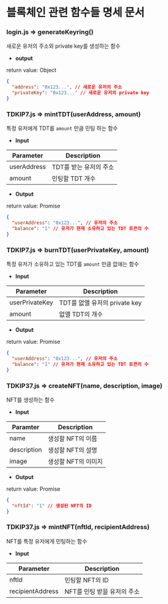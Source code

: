 # 블록체인 관련 함수들 명세 문서

### login.js => generateKeyring()

새로운 유저의 주소와 private key를 생성하는 함수

- **output**

return value: Object

```json
{
  "address": "0x123...", // 새로운 유저의 주소
  "privateKey": "0x123..." // 새로운 유저의 private key
}
```

### TDKIP7.js => mintTDT(userAddress, amount)

특정 유저에게 TDT를 `amount` 만큼 민팅 하는 함수

- **Input**

| Parameter   | Description            |
| ----------- | ---------------------- |
| userAddress | TDT를 받는 유저의 주소 |
| amount      | 민팅할 TDT 개수        |

- **Output**

return value: Promise

```json
{
  "userAddress": "0x123...", // 유저의 주소
  "balance": "1" // 유저가 현재 소유하고 있는 TDT 토큰의 수
}
```

### TDKIP7.js => burnTDT(userPrivateKey, amount)

특정 유저가 소유하고 있는 TDT를 `amount` 만큼 없애는 함수

- **Input**

| Parameter      | Description                   |
| -------------- | ----------------------------- |
| userPrivateKey | TDT를 없앨 유저의 private key |
| amount         | 없앨 TDT의 개수               |

- **Output**

return value: Promise

```json
{
  "userAddress": "0x123...", // 유저의 주소
  "balance": "1" // 유저가 현재 소유하고 있는 TDT 토큰의 수
}
```

### TDKIP37.js => createNFT(name, description, image)

NFT를 생성하는 함수

- **Input**

| Paramter    | Description         |
| ----------- | ------------------- |
| name        | 생성할 NFT의 이름   |
| description | 생성할 NFT의 설명   |
| image       | 생성할 NFT의 이미지 |

- **Output**

return value: Promise

```json
{
  "nftId": "1" // 생성된 NFT의 ID
}
```

### TDKIP37.js => mintNFT(nftId, recipientAddress)

NFT를 특정 유저에게 민팅하는 함수

- **Input**

| Parameter        | Description                 |
| ---------------- | --------------------------- |
| nftId            | 민팅할 NFT의 ID             |
| recipientAddress | NFT를 민팅 받을 유저의 주소 |
